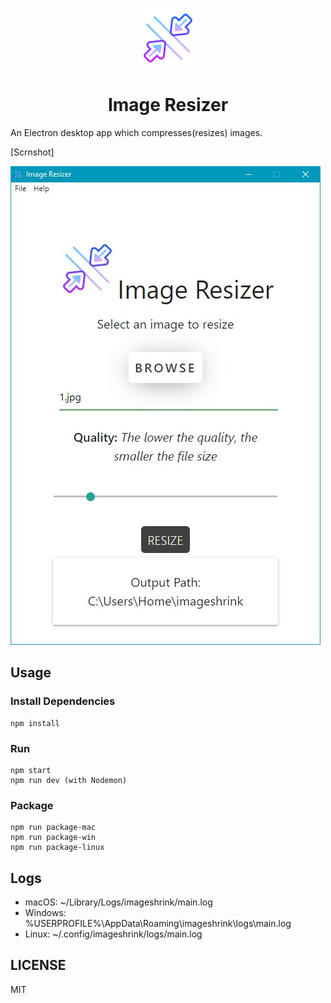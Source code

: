 <p align="center">
    <img src="assets/icons/compress-96.png">
</p>

<h1 align="center">Image Resizer</h1>

An Electron desktop app which compresses(resizes) images.

[Scrnshot] <p><img src="assets/img.jpg"></p>

## Usage

### Install Dependencies

```
npm install
```

### Run

```
npm start
npm run dev (with Nodemon)
```

### Package

```
npm run package-mac
npm run package-win
npm run package-linux
```

## Logs

- macOS: ~/Library/Logs/imageshrink/main.log
- Windows: %USERPROFILE%\AppData\Roaming\imageshrink\logs\main.log
- Linux: ~/.config/imageshrink/logs/main.log

## LICENSE

MIT
